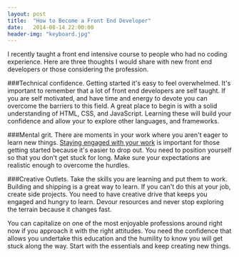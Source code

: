 ```yaml
---
layout: post
title:  "How to Become a Front End Developer"
date:   2014-08-14 22:00:00
header-img: "keyboard.jpg"
---
```


I recently taught a front end intensive course to people who had no coding experience.
Here are three thoughts I would share with new front end developers or those considering the profession.

###Technical confidence.
Getting started it's easy to feel overwhelmed.
It's important to remember that a lot of front end developers are self taught.
If you are self motivated, and have time and energy to devote you can overcome the barriers to this field.
A great place to begin is with a solid understanding of HTML, CSS, and JavaScript.
Learning these will build your confidence and allow your to explore other languages, and frameworks. 

###Mental grit.
There are moments in your work where you aren't eager to learn new things.
<a href="../Staying-Engaged/">Staying engaged with your work</a> is important for those getting started because it's easier to drop out.
You need to position yourself so that you don't get stuck for long.
Make sure your expectations are realistic enough to overcome the hurdles.

###Creative Outlets.
Take the skills you are learning and put them to work.
Building and shipping is a great way to learn.
If you can't do this at your job, create side projects.
You need to have creative drive that keeps you engaged and hungry to learn.
Devour resources and never stop exploring the terrain because it changes fast.

You can capitalize on one of the most enjoyable professions around right now if you approach it with the right attitudes. 
You need the confidence that allows you undertake this education and the humility to know you will get stuck along the way.
Start with the essentials and keep creating new things.